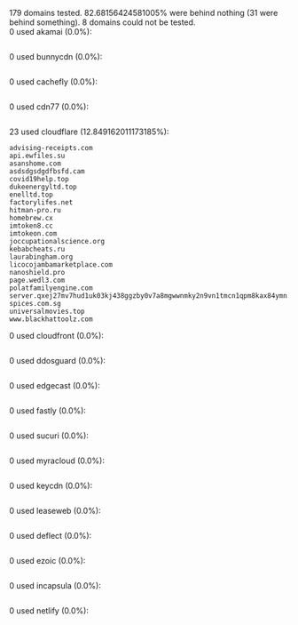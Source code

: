 179 domains tested. 82.68156424581005% were behind nothing (31 were behind something). 8 domains could not be tested.<br>
0 used akamai (0.0%):
```

```

0 used bunnycdn (0.0%):
```

```

0 used cachefly (0.0%):
```

```

0 used cdn77 (0.0%):
```

```

23 used cloudflare (12.849162011173185%):
```
advising-receipts.com
api.ewfiles.su
asanshome.com
asdsdgsdgdfbsfd.cam
covid19help.top
dukeenergyltd.top
enelltd.top
factorylifes.net
hitman-pro.ru
homebrew.cx
imtoken8.cc
imtokeon.com
joccupationalscience.org
kebabcheats.ru
laurabingham.org
licocojambamarketplace.com
nanoshield.pro
page.wedl3.com
polatfamilyengine.com
server.qxej27mv7hud1uk03kj438ggzby0v7a8mgwwnmky2n9vn1tmcn1qpm8kax84ymn.ru
spices.com.sg
universalmovies.top
www.blackhattoolz.com
```

0 used cloudfront (0.0%):
```

```

0 used ddosguard (0.0%):
```

```

0 used edgecast (0.0%):
```

```

0 used fastly (0.0%):
```

```

0 used sucuri (0.0%):
```

```

0 used myracloud (0.0%):
```

```

0 used keycdn (0.0%):
```

```

0 used leaseweb (0.0%):
```

```

0 used deflect (0.0%):
```

```

0 used ezoic (0.0%):
```

```

0 used incapsula (0.0%):
```

```

0 used netlify (0.0%):
```

```
